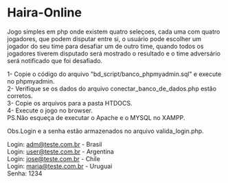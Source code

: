 # Haira-Online
Jogo simples em php onde existem quatro seleçoes, cada uma com quatro jogadores, que podem disputar entre si, o usuário pode escolher um jogador do seu time para desafiar um de outro time, quando todos os jogadores tiverem disputado será mostrado o resultado e o time adversário será notificado que foi desafiado.

1- Copie o código do arquivo "bd_script/banco_phpmyadmin.sql" e execute no phpmyadmin. <br>
2- Verifique se os dados do arquivo conectar_banco_de_dados.php estão corretos. <br>
3- Copie os arquivos para a pasta HTDOCS.<br>
4- Execute o jogo no browser.<br>
PS.Não esqueça de executar o Apache e o MYSQL no XAMPP.<br>

Obs.Login e a senha estão armazenados no arquivo valida_login.php.

Login: adm@teste.com.br - Brasil<br>
Login: user@teste.com.br - Argentina<br>
Login: jose@teste.com.br - Chile<br>
Login: maria@teste.com.br - Uruguai<br>
Senha: 1234
